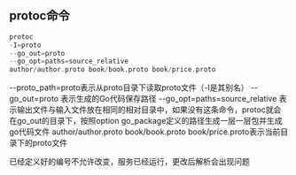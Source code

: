## protoc命令

```go
protoc 
-I=proto 
--go_out=proto 
--go_opt=paths=source_relative 
author/author.proto book/book.proto book/price.proto
```

--proto_path=proto表示从proto目录下读取proto文件（-I是其别名）
--go_out=proto 表示生成的Go代码保存路径
--go_opt=paths=source_relative 表示输出文件与输入文件放在相同的相对目录中，如果没有这条命令，protoc就会在go_out的目录下，按照option go_package定义的路径生成一层一层包并生成go代码文件
author/author.proto book/book.proto book/price.proto表示当前目录下的proto文件



已经定义好的编号不允许改变，服务已经运行，更改后解析会出现问题




